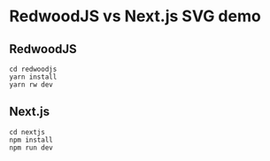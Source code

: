 # RedwoodJS vs Next.js SVG demo

## RedwoodJS

```
cd redwoodjs
yarn install
yarn rw dev
```

## Next.js

```
cd nextjs
npm install
npm run dev
```